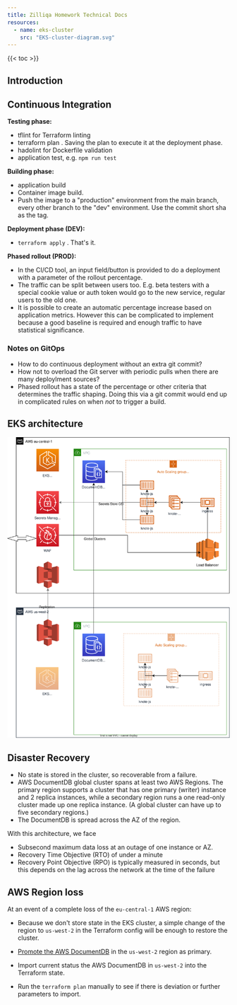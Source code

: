 ```yaml
---
title: Zilliqa Homework Technical Docs
resources:
  - name: eks-cluster
    src: "EKS-cluster-diagram.svg"
---
```


{{< toc >}}

## Introduction

## Continuous Integration

**Testing phase:**
- tflint for Terraform linting
- terraform plan . Saving the plan to execute it at the deployment phase.
- hadolint for Dockerfile validation
- application test, e.g. `npm run test`

**Building phase:**
- application build
- Container image build.
- Push the image to a "production" environment from the main branch,
  every other branch to the "dev" environment. Use the commit short sha
  as the tag.

**Deployment phase (DEV):**

- `terraform apply` . That's it.

**Phased rollout (PROD):**

- In the CI/CD tool, an input field/button is provided to do a deployment with
a parameter of the rollout percentage.
- The traffic can be split between users too. E.g. beta testers with a special
cookie value or auth token would go to the new service, regular users to the old
one.
- It is possible to create an automatic percentage increase based on application
metrics. However this can be complicated to implement because a good baseline
is required and enough traffic to have statistical significance.

### Notes on GitOps

- How to do continuous deployment without an extra git commit?
- How not to overload the Git server with periodic pulls when there are many
deploylment sources?
- Phased rollout has a state of the percentage or other criteria that
determines the traffic shaping. Doing this via a git commit would end up in
complicated rules on when _not_ to trigger a build.

## EKS architecture

!["EKS diagram](EKS-cluster-diagram.svg "EKS architecture")

## Disaster Recovery

- No state is stored in the cluster, so recoverable from a failure.
- AWS DocumentDB global cluster spans at least two AWS Regions. The primary
region supports a cluster that has one primary (writer) instance and 2 replica
instances, while a secondary region runs a one read-only cluster made up
one replica instance. (A global cluster can have up to five secondary regions.)
- The DocumentDB is spread across the AZ of the region.

With this architecture, we face
- Subsecond maximum data loss at an outage of one instance or AZ.
- Recovery Time Objective (RTO) of under a minute
- Recovery Point Objective (RPO) is typically measured in seconds, but this 
depends on the lag across the network at the time of the failure

## AWS Region loss

At an event of a complete loss of the `eu-central-1` AWS region:

- Because we don't store state in the EKS cluster, a simple change of the
region to `us-west-2` in the Terraform config will be enough to restore the
cluster.

- [Promote the AWS DocumentDB](https://docs.aws.amazon.com/documentdb/latest/developerguide/global-clusters-disaster-recovery.html) in the `us-west-2` region as primary.
- Import current status the AWS DocumentDB in `us-west-2` into the Terraform
state.
- Run the `terraform plan` manually to see if there is deviation or further
parameters to import.
